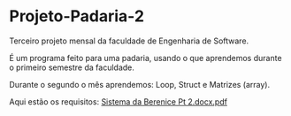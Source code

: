 # Projeto-Padaria-2
Terceiro projeto mensal da faculdade de Engenharia de Software.

É um programa feito para uma padaria, usando o que aprendemos durante o primeiro semestre da faculdade.
 
Durante o segundo o mês aprendemos: Loop, Struct e Matrizes (array).

Aqui estão os requisitos:
[Sistema da Berenice Pt 2.docx.pdf](https://github.com/Xua1zin/Projeto-Padaria-2/files/11933992/Sistema.da.Berenice.Pt.2.docx.pdf)
